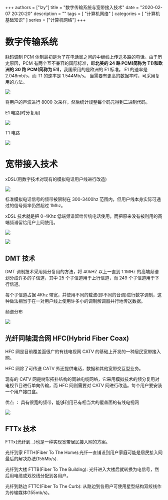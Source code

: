 +++
authors = ["lzy"]
title = "数字传输系统与宽带接入技术"
date = "2020-02-07 20:20:20"
description = ""
tags = [
    "计算机网络"
]
categories = [
    "计算机基础知识"
]
series = ["计算机网络"]
+++


# 数字传输系统

脉码调制 PCM 体制最初是为了在电话局之间的中继线上传送多路的电话。由于历史原因，PCM 有两个互不兼容的国际标准，即**北美的 24 路 PCM(简称为 T1)**和**欧洲的 30 路 PCM(简称为 E1)**，我国采用的是欧洲的 E1 标准。
E1 的速率是 2.048mb/s，而 T1 的速率是 1.544Mb/s。
当需要有更高的数据率时，可采用复用的方法。

![](../static/B2GcbSrDIokpc7xCcytcIcHvnUT.png)

将用户的声波进行 8000 次采样，然后统计规整每个码元得到二进制代码。

E1 电路(时分复用)

![](../static/AK9zbmOAAoq5IkxshzpcvaztnEc.png)

T1 电路

![](../static/VhVPbVkvCowzhNxIihAcgAVfn2e.png)

# 宽带接入技术

xDSL(用数字技术对现有的模拟电话用户线进行改造)

![](../static/OunRbNQPNoUGYHx3vkPc5B8tnff.png)

标准模拟电话信号的频带被限制在 300-3400hz 范围内，但用户线本身实际可通过的信号频率仍然超过 1Mhz。

xDSL 技术就是把 0-4Khz 低端频谱留给传统电话使用，而把原来没有被利用的高端频谱留给用户上网使用。

![](../static/QHrRbbGdEoNvNUxKILwcBpkQnrd.png)

![](../static/DO9YbUh0YoQCDNxy5atcPR0hnfc.png)

## DMT 技术

DMT 调制技术采用频分复用的方法，将 40kHZ 以上一直到 1.1MHz 的高端频谱划分成许多的子信道，其中 25 个子信道用于上行信道，而 249 个子信道用于下行信道。

每个子信道占据 4Khz 带宽，并使用不同的载波(即不同的音调)进行数字调制，这种做法相当于在一对用户线上使用许多小的调制解调器并行地传送数据。

频谱分布

![](../static/KzLhbUTSPoLncTxgC05cGr64ndg.png)

## 光纤同轴混合网 HFC(Hybrid Fiber Coax)

HFC 网是目前覆盖面很广的有线电视网 CATV 的基础上开发的一种居民宽带接入网。

HFC 网除了可传送 CATV 外还提供电话，数据和其他宽带交互型业务。

现有的 CATV 网是树形拓扑结构的同轴电缆网络，它采用模拟技术的频分复用对电视节目进行单向传输，而 HFC 网则需要对 CATV 网进行改造。每个用户要安装一个用户接口盒。

优点 ： 具有很宽的频带，能够利用已有相当大的覆盖面的有线电视网

![](../static/GQIubNoXjoBLzaxyb1Fcfmu4n9b.png)

## FTTx 技术

FTTx(光纤到…)也是一种实现宽带居民接入网的方案。

光纤到家 FTTH(Fiber To The Home):光纤一直铺设到用户家庭可能是居民接入网最后的解决办法(155Mb/s).

光纤到大楼 FTTB(Fiber To The Building): 光纤进入大楼后就转换为电信号，然后用电缆或双绞线分配到各用户。

光纤到路边 FTTC(Fiber To The Curb): 从路边到各用户可使用星型结构双绞线作为传输媒体(155mb/s)。
